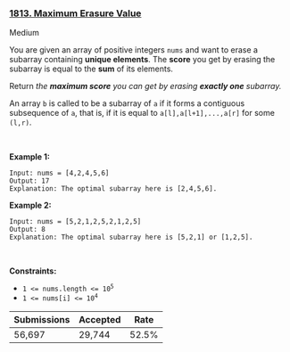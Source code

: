 ### [1813. Maximum Erasure Value](https://leetcode.com/problems/maximum-erasure-value/)

Medium

You are given an array of positive integers `` nums `` and want to erase a subarray containing __unique elements__. The __score__ you get by erasing the subarray is equal to the __sum__ of its elements.

Return _the __maximum score__ you can get by erasing __exactly one__ subarray._

An array `` b `` is called to be a <span class="tex-font-style-it">subarray</span> of `` a `` if it forms a contiguous subsequence of `` a ``, that is, if it is equal to `` a[l],a[l+1],...,a[r] `` for some `` (l,r) ``.

 

__Example 1:__

```
Input: nums = [4,2,4,5,6]
Output: 17
Explanation: The optimal subarray here is [2,4,5,6].
```

__Example 2:__

```
Input: nums = [5,2,1,2,5,2,1,2,5]
Output: 8
Explanation: The optimal subarray here is [5,2,1] or [1,2,5].
```

 

__Constraints:__

*   <code>1 <= nums.length <= 10<sup>5</sup></code>
*   <code>1 <= nums[i] <= 10<sup>4</sup></code>

| Submissions    | Accepted     | Rate   |
| -------------- | ------------ | ------ |
| 56,697 | 29,744 | 52.5% |